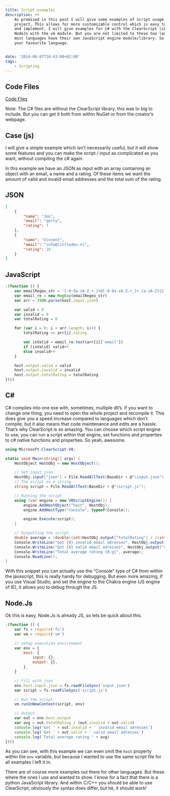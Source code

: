 ```yaml
---
title: Script examples
description: >+
    As promised in this post I will give some examples of script usage within a
    project. This allows for more customizable control which is easy to maintain
    and implement. I will give examples for C# with the ClearScript library and
    NodeJs with the vm module. But you are not limited to these two langauges,
    most languages have their own JavaScript engine module/library. So try it with
    your favourite language.


date: '2014-08-07T10:43:00+02:00'
tags:
    - Scripting
---
```


## Code Files

[Code Files](/uploads/jsexamples.zip)

Note: The C# files are without the ClearScript library, this was to big to include. But you can get it both from within NuGet or from the creator’s webpage.

## Case (js)

I will give a simple example which isn’t necessarily useful, but it will show some features and you can make the script / input as complicated as you want, without compiling the c# again.

In this example we have an JSON as input with an array containing an object with an email, a name and a rating. Of these items we want the amount of valid and invalid email addresses and the total sum of the rating.

## JSON

```json
[
    {
        "name": "Jon",
        "email": "qerty",
        "rating": 7
    },
    {
        "name": "Vincent",
        "email": "info@littledev.nl",
        "rating": 10
    }
]
```

## JavaScript

```javascript
;(function () {
    var emailRegex_str = '[-0-9a-zA-Z.+_]+@[-0-9a-zA-Z.+_]+.[a-zA-Z]{2,4}'
    var email_re = new RegExp(emailRegex_str)
    var arr = JSON.parse(host.input.json)

    var valid = 0
    var invalid = 0
    var totalRating = 0

    for (var i = 0; i < arr.length; i++) {
        totalRating += arr[i].rating

        var isValid = email_re.test(arr[i]['email'])
        if (isValid) valid++
        else invalid++
    }

    host.output.valid = valid
    host.output.invalid = invalid
    host.output.totalRating = totalRating
})()
```

## C#

C# compiles into one exe with, sometimes, multiple dll’s. If you want to change one thing, you need to open the whole project and recompile it. This does give you a speed increase compared to languages which don’t compile, but it also means that code maintenance and edits are a hassle. That’s why ClearScript is so amazing. You can choose which script engine to use, you can run a script within that engine, set functions and properties to c# native functions and properties. So yeah, awesome.

```C#
using Microsoft.ClearScript.V8;

static void Main(string[] args) {
    HostObject HostObj = new HostObject();

    // Set input json
    HostObj.input["json"] = File.ReadAllText(BaseDir + @"\input.json");
    // The script as a string
    string script = File.ReadAllText(BaseDir + @"\script.js");

    // Running the script
    using (var engine = new V8ScriptEngine()) {
        engine.AddHostObject("host", HostObj);
        engine.AddHostType("Console", typeof(Console));

        engine.Execute(script);
    }

    // Outputting the script
    double average = (double)(int)HostObj.output["totalRating"] / ((int)HostObj.output["invalid"] + (int)HostObj.output["valid"]);
    Console.WriteLine("Got {0} invalid email adresses", HostObj.output["invalid"]);
    Console.WriteLine("Got {0} valid email adresses", HostObj.output["valid"]);
    Console.WriteLine("Total average rating {0:g}", average);
    Console.ReadLine();
}
```

With this snippet you can actually use the “Console” type of C# from within the javascript, this is really handy for debugging. But even more amazing, if you use Visual Studio, and set the engine to the Chakra engine (JS engine of IE), it allows you to debug through the JS.

## Node.Js

Ok this is easy, Node.Js is already JS, so lets be quick about this.

```javascript
;(function () {
    var fs = require('fs')
    var vm = require('vm')

    // setup execution environment
    var env = {
        host: {
            input: {},
            output: {},
        },
    }

    // fill with json
    env.host.input.json = fs.readFileSync('input.json')
    var script = fs.readFileSync('script.js')

    // Run the script
    vm.runInNewContext(script, env)

    // Output
    var out = env.host.output
    var avg = out.totalRating / (out.invalid + out.valid)
    console.log('Got ' + out.invalid + ' invalid email adresses')
    console.log('Got ' + out.valid + ' valid email adresses')
    console.log('Total average rating ' + avg)
})()
```

As you can see, with this example we can even omit the `host` property within the `env` variable, but because I wanted to use the same script file for all examples I left it in.

There are of course more examples out there for other languages. But these where the ones I use and wanted to show. I know for a fact that there is a python JavaScript library. And within C/C++ you should be able to use ClearScript, obviously the syntax does differ, but hè, it should work!
